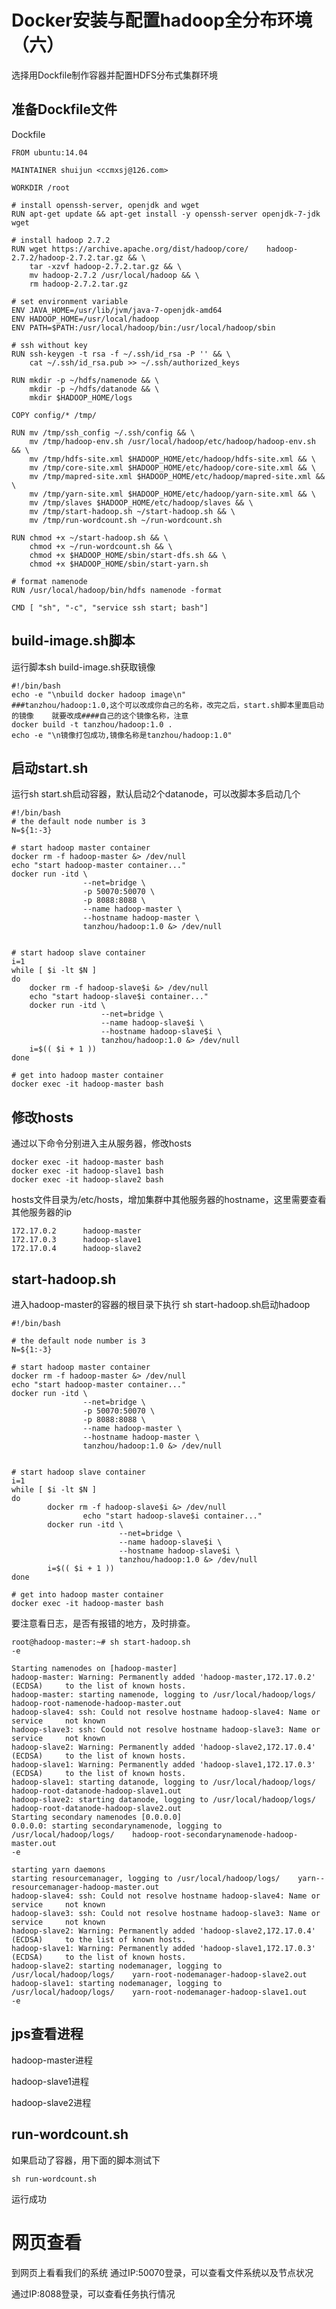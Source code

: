 # Docker安装与配置hadoop全分布环境（六）

选择用Dockfile制作容器并配置HDFS分布式集群环境

## 准备Dockfile文件

Dockfile

    FROM ubuntu:14.04
    
    MAINTAINER shuijun <ccmxsj@126.com>
    
    WORKDIR /root
    
    # install openssh-server, openjdk and wget
    RUN apt-get update && apt-get install -y openssh-server openjdk-7-jdk wget
    
    # install hadoop 2.7.2
    RUN wget https://archive.apache.org/dist/hadoop/core/    hadoop-2.7.2/hadoop-2.7.2.tar.gz && \
        tar -xzvf hadoop-2.7.2.tar.gz && \
        mv hadoop-2.7.2 /usr/local/hadoop && \
        rm hadoop-2.7.2.tar.gz
    
    # set environment variable
    ENV JAVA_HOME=/usr/lib/jvm/java-7-openjdk-amd64 
    ENV HADOOP_HOME=/usr/local/hadoop 
    ENV PATH=$PATH:/usr/local/hadoop/bin:/usr/local/hadoop/sbin 
    
    # ssh without key
    RUN ssh-keygen -t rsa -f ~/.ssh/id_rsa -P '' && \
        cat ~/.ssh/id_rsa.pub >> ~/.ssh/authorized_keys
    
    RUN mkdir -p ~/hdfs/namenode && \ 
        mkdir -p ~/hdfs/datanode && \
        mkdir $HADOOP_HOME/logs
    
    COPY config/* /tmp/
    
    RUN mv /tmp/ssh_config ~/.ssh/config && \
        mv /tmp/hadoop-env.sh /usr/local/hadoop/etc/hadoop/hadoop-env.sh && \
        mv /tmp/hdfs-site.xml $HADOOP_HOME/etc/hadoop/hdfs-site.xml && \ 
        mv /tmp/core-site.xml $HADOOP_HOME/etc/hadoop/core-site.xml && \
        mv /tmp/mapred-site.xml $HADOOP_HOME/etc/hadoop/mapred-site.xml && \
        mv /tmp/yarn-site.xml $HADOOP_HOME/etc/hadoop/yarn-site.xml && \
        mv /tmp/slaves $HADOOP_HOME/etc/hadoop/slaves && \
        mv /tmp/start-hadoop.sh ~/start-hadoop.sh && \
        mv /tmp/run-wordcount.sh ~/run-wordcount.sh
    
    RUN chmod +x ~/start-hadoop.sh && \
        chmod +x ~/run-wordcount.sh && \
        chmod +x $HADOOP_HOME/sbin/start-dfs.sh && \
        chmod +x $HADOOP_HOME/sbin/start-yarn.sh 
    
    # format namenode
    RUN /usr/local/hadoop/bin/hdfs namenode -format
    
    CMD [ "sh", "-c", "service ssh start; bash"]

## build-image.sh脚本

运行脚本sh build-image.sh获取镜像

    #!/bin/bash
    echo -e "\nbuild docker hadoop image\n"
    ###tanzhou/hadoop:1.0,这个可以改成你自己的名称，改完之后，start.sh脚本里面启动的镜像    就要改成####自己的这个镜像名称，注意
    docker build -t tanzhou/hadoop:1.0 .
    echo -e "\n镜像打包成功,镜像名称是tanzhou/hadoop:1.0"

## 启动start.sh

运行sh start.sh启动容器，默认启动2个datanode，可以改脚本多启动几个

    #!/bin/bash
    # the default node number is 3
    N=${1:-3}    
    
    # start hadoop master container
    docker rm -f hadoop-master &> /dev/null
    echo "start hadoop-master container..."
    docker run -itd \
                    --net=bridge \
                    -p 50070:50070 \
                    -p 8088:8088 \
                    --name hadoop-master \
                    --hostname hadoop-master \
                    tanzhou/hadoop:1.0 &> /dev/null
    
    
    # start hadoop slave container
    i=1
    while [ $i -lt $N ]
    do
        docker rm -f hadoop-slave$i &> /dev/null
        echo "start hadoop-slave$i container..."
        docker run -itd \
                        --net=bridge \
                        --name hadoop-slave$i \
                        --hostname hadoop-slave$i \
                        tanzhou/hadoop:1.0 &> /dev/null
        i=$(( $i + 1 ))
    done 
    
    # get into hadoop master container
    docker exec -it hadoop-master bash

## 修改hosts

通过以下命令分别进入主从服务器，修改hosts

    docker exec -it hadoop-master bash
    docker exec -it hadoop-slave1 bash
    docker exec -it hadoop-slave2 bash

hosts文件目录为/etc/hosts，增加集群中其他服务器的hostname，这里需要查看其他服务器的ip

    172.17.0.2      hadoop-master
    172.17.0.3      hadoop-slave1
    172.17.0.4      hadoop-slave2

## start-hadoop.sh

进入hadoop-master的容器的根目录下执行 sh start-hadoop.sh启动hadoop

    #!/bin/bash
    
    # the default node number is 3
    N=${1:-3}    
    
    # start hadoop master container
    docker rm -f hadoop-master &> /dev/null
    echo "start hadoop-master container..."
    docker run -itd \
                    --net=bridge \
                    -p 50070:50070 \
                    -p 8088:8088 \
                    --name hadoop-master \
                    --hostname hadoop-master \
                    tanzhou/hadoop:1.0 &> /dev/null
    
    
    # start hadoop slave container
    i=1
    while [ $i -lt $N ]
    do
            docker rm -f hadoop-slave$i &> /dev/null
                    echo "start hadoop-slave$i container..."
            docker run -itd \
                            --net=bridge \
                            --name hadoop-slave$i \
                            --hostname hadoop-slave$i \
                            tanzhou/hadoop:1.0 &> /dev/null
            i=$(( $i + 1 ))
    done
    
    # get into hadoop master container
    docker exec -it hadoop-master bash

要注意看日志，是否有报错的地方，及时排查。

    root@hadoop-master:~# sh start-hadoop.sh 
    -e 
    
    Starting namenodes on [hadoop-master]
    hadoop-master: Warning: Permanently added 'hadoop-master,172.17.0.2' (ECDSA)     to the list of known hosts.
    hadoop-master: starting namenode, logging to /usr/local/hadoop/logs/    hadoop-root-namenode-hadoop-master.out
    hadoop-slave4: ssh: Could not resolve hostname hadoop-slave4: Name or service     not known
    hadoop-slave3: ssh: Could not resolve hostname hadoop-slave3: Name or service     not known
    hadoop-slave2: Warning: Permanently added 'hadoop-slave2,172.17.0.4' (ECDSA)     to the list of known hosts.
    hadoop-slave1: Warning: Permanently added 'hadoop-slave1,172.17.0.3' (ECDSA)     to the list of known hosts.
    hadoop-slave1: starting datanode, logging to /usr/local/hadoop/logs/    hadoop-root-datanode-hadoop-slave1.out
    hadoop-slave2: starting datanode, logging to /usr/local/hadoop/logs/    hadoop-root-datanode-hadoop-slave2.out
    Starting secondary namenodes [0.0.0.0]
    0.0.0.0: starting secondarynamenode, logging to /usr/local/hadoop/logs/    hadoop-root-secondarynamenode-hadoop-master.out
    -e 
    
    starting yarn daemons
    starting resourcemanager, logging to /usr/local/hadoop/logs/    yarn--resourcemanager-hadoop-master.out
    hadoop-slave4: ssh: Could not resolve hostname hadoop-slave4: Name or service     not known
    hadoop-slave3: ssh: Could not resolve hostname hadoop-slave3: Name or service     not known
    hadoop-slave2: Warning: Permanently added 'hadoop-slave2,172.17.0.4' (ECDSA)     to the list of known hosts.
    hadoop-slave1: Warning: Permanently added 'hadoop-slave1,172.17.0.3' (ECDSA)     to the list of known hosts.
    hadoop-slave2: starting nodemanager, logging to /usr/local/hadoop/logs/    yarn-root-nodemanager-hadoop-slave2.out
    hadoop-slave1: starting nodemanager, logging to /usr/local/hadoop/logs/    yarn-root-nodemanager-hadoop-slave1.out
    -e

## jps查看进程

hadoop-master进程

hadoop-slave1进程

hadoop-slave2进程

## run-wordcount.sh

如果启动了容器，用下面的脚本测试下

    sh run-wordcount.sh

运行成功

# 网页查看

到网页上看看我们的系统
通过IP:50070登录，可以查看文件系统以及节点状况

通过IP:8088登录，可以查看任务执行情况